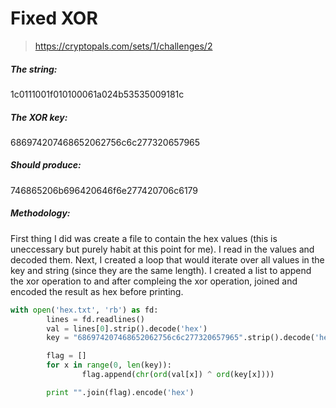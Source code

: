 Fixed XOR
=====

> https://cryptopals.com/sets/1/challenges/2

##### The string:
1c0111001f010100061a024b53535009181c

##### The XOR key:
686974207468652062756c6c277320657965

##### Should produce:
746865206b696420646f6e277420706c6179

##### Methodology:
First thing I did was create a file to contain the hex values (this is uneccessary but purely habit at this point for me). I read in the values and decoded them. Next, I created a loop that would iterate over all values in the key and string (since they are the same length). I created a list to append the xor operation to and after compleing the xor operation, joined and encoded the result as hex before printing.


``` python
with open('hex.txt', 'rb') as fd:
        lines = fd.readlines()
        val = lines[0].strip().decode('hex')
        key = "686974207468652062756c6c277320657965".strip().decode('hex')

        flag = []
        for x in range(0, len(key)):
                flag.append(chr(ord(val[x]) ^ ord(key[x])))

        print "".join(flag).encode('hex')

```
